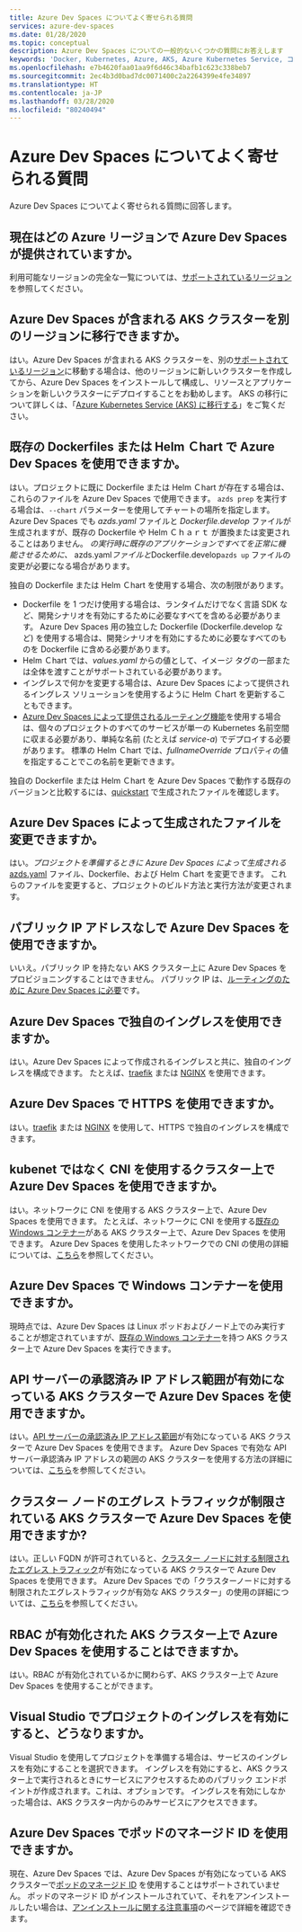 ```yaml
---
title: Azure Dev Spaces についてよく寄せられる質問
services: azure-dev-spaces
ms.date: 01/28/2020
ms.topic: conceptual
description: Azure Dev Spaces についての一般的ないくつかの質問にお答えします
keywords: 'Docker, Kubernetes, Azure, AKS, Azure Kubernetes Service, コンテナー, Helm, サービス メッシュ, サービス メッシュのルーティング, kubectl, k8s '
ms.openlocfilehash: e7b4620faa01aa9f6d46c34bafb1c623c338beb7
ms.sourcegitcommit: 2ec4b3d0bad7dc0071400c2a2264399e4fe34897
ms.translationtype: HT
ms.contentlocale: ja-JP
ms.lasthandoff: 03/28/2020
ms.locfileid: "80240494"
---
```

# <a name="frequently-asked-questions-about-azure-dev-spaces"></a>Azure Dev Spaces についてよく寄せられる質問

Azure Dev Spaces についてよく寄せられる質問に回答します。

## <a name="which-azure-regions-currently-provide-azure-dev-spaces"></a>現在はどの Azure リージョンで Azure Dev Spaces が提供されていますか。

利用可能なリージョンの完全な一覧については、[サポートされているリージョン][supported-regions]を参照してください。

## <a name="can-i-migrate-my-aks-cluster-with-azure-dev-spaces-to-another-region"></a>Azure Dev Spaces が含まれる AKS クラスターを別のリージョンに移行できますか。

はい。Azure Dev Spaces が含まれる AKS クラスターを、別の[サポートされているリージョン][supported-regions]に移動する場合は、他のリージョンに新しいクラスターを作成してから、Azure Dev Spaces をインストールして構成し、リソースとアプリケーションを新しいクラスターにデプロイすることをお勧めします。 AKS の移行について詳しくは、「[Azure Kubernetes Service (AKS) に移行する][aks-migration]」をご覧ください。

## <a name="can-i-use-azure-dev-spaces-with-existing-dockerfiles-or-helm-charts"></a>既存の Dockerfiles または Helm Ｃhart で Azure Dev Spaces を使用できますか。

はい。プロジェクトに既に Dockerfile または Helm Ｃhart が存在する場合は、これらのファイルを Azure Dev Spaces で使用できます。 `azds prep` を実行する場合は、`--chart` パラメーターを使用してチャートの場所を指定します。 Azure Dev Spaces でも *azds.yaml* ファイルと *Dockerfile.develop* ファイルが生成されますが、既存の Dockerfile や Helm Ｃｈａｒｔ が置換または変更されることはありません。 *の実行時に既存のアプリケーションですべてを正常に機能させるために、* azds.yaml*ファイルと*Dockerfile.develop`azds up` ファイルの変更が必要になる場合があります。

独自の Dockerfile または Helm Ｃhart を使用する場合、次の制限があります。
* Dockerfile を 1 つだけ使用する場合は、ランタイムだけでなく言語 SDK など、開発シナリオを有効にするために必要なすべてを含める必要があります。 Azure Dev Spaces 用の独立した Dockerfile (Dockerfile.develop など) を使用する場合は、開発シナリオを有効にするために必要なすべてのものを Dockerfile に含める必要があります。
* Helm Ｃhart では、*values.yaml* からの値として、イメージ タグの一部または全体を渡すことがサポートされている必要があります。
* イングレスで何かを変更する場合は、Azure Dev Spaces によって提供されるイングレス ソリューションを使用するように Helm Ｃhart を更新することもできます。
* [Azure Dev Spaces によって提供されるルーティング機能][dev-spaces-routing]を使用する場合は、個々のプロジェクトのすべてのサービスが単一の Kubernetes 名前空間に収まる必要があり、単純な名前 (たとえば *service-a*) でデプロイする必要があります。 標準の Helm Ｃhart では、*fullnameOverride* プロパティの値を指定することでこの名前を更新できます。

独自の Dockerfile または Helm Ｃhart を Azure Dev Spaces で動作する既存のバージョンと比較するには、[quickstart][quickstart-cli] で生成されたファイルを確認します。


## <a name="can-i-modify-the-files-generated-by-azure-dev-spaces"></a>Azure Dev Spaces によって生成されたファイルを変更できますか。

はい。*プロジェクトを準備するときに Azure Dev Spaces によって生成される* [azds.yaml][dev-spaces-prep] ファイル、Dockerfile、および Helm Ｃhart を変更できます。 これらのファイルを変更すると、プロジェクトのビルド方法と実行方法が変更されます。

## <a name="can-i-use-azure-dev-spaces-without-a-public-ip-address"></a>パブリック IP アドレスなしで Azure Dev Spaces を使用できますか。

いいえ。パブリック IP を持たない AKS クラスター上に Azure Dev Spaces をプロビジョニングすることはできません。 パブリック IP は、[ルーティングのために Azure Dev Spaces に必要][dev-spaces-routing]です。

## <a name="can-i-use-my-own-ingress-with-azure-dev-spaces"></a>Azure Dev Spaces で独自のイングレスを使用できますか。

はい。Azure Dev Spaces によって作成されるイングレスと共に、独自のイングレスを構成できます。 たとえば、[traefik][ingress-traefik] または [NGINX][ingress-nginx] を使用できます。

## <a name="can-i-use-https-with-azure-dev-spaces"></a>Azure Dev Spaces で HTTPS を使用できますか。

はい。[traefik][ingress-https-traefik] または [NGINX][ingress-https-nginx] を使用して、HTTPS で独自のイングレスを構成できます。

## <a name="can-i-use-azure-dev-spaces-on-a-cluster-that-uses-cni-rather-than-kubenet"></a>kubenet ではなく CNI を使用するクラスター上で Azure Dev Spaces を使用できますか。 

はい。ネットワークに CNI を使用する AKS クラスター上で、Azure Dev Spaces を使用できます。 たとえば、ネットワークに CNI を使用する[既存の Windows コンテナー][windows-containers]がある AKS クラスター上で、Azure Dev Spaces を使用できます。 Azure Dev Spaces を使用したネットワークでの CNI の使用の詳細については、[こちら](configure-networking.md#using-azure-cni)を参照してください。

## <a name="can-i-use-azure-dev-spaces-with-windows-containers"></a>Azure Dev Spaces で Windows コンテナーを使用できますか。

現時点では、Azure Dev Spaces は Linux ポッドおよびノード上でのみ実行することが想定されていますが、[既存の Windows コンテナー][windows-containers]を持つ AKS クラスター上で Azure Dev Spaces を実行できます。

## <a name="can-i-use-azure-dev-spaces-on-aks-clusters-with-api-server-authorized-ip-address-ranges-enabled"></a>API サーバーの承認済み IP アドレス範囲が有効になっている AKS クラスターで Azure Dev Spaces を使用できますか。

はい。[API サーバーの承認済み IP アドレス範囲][aks-auth-range]が有効になっている AKS クラスターで Azure Dev Spaces を使用できます。 Azure Dev Spaces で有効な API サーバー承認済み IP アドレスの範囲の AKS クラスターを使用する方法の詳細については、[こちら](configure-networking.md#using-api-server-authorized-ip-ranges)を参照してください。

## <a name="can-i-use-azure-dev-spaces-on-aks-clusters-with-restricted-egress-traffic-for-cluster-nodes"></a>クラスター ノードのエグレス トラフィックが制限されている AKS クラスターで Azure Dev Spaces を使用できますか?

はい。正しい FQDN が許可されていると、[クラスター ノードに対する制限されたエグレス トラフィック][aks-restrict-egress-traffic]が有効になっている AKS クラスターで Azure Dev Spaces を使用できます。 Azure Dev Spaces での「クラスターノードに対する制限されたエグレストラフィックが有効な AKS クラスター」の使用の詳細については、[こちら](configure-networking.md#ingress-and-egress-network-traffic-requirements)を参照してください。

## <a name="can-i-use-azure-dev-spaces-on-rbac-enabled-aks-clusters"></a>RBAC が有効化された AKS クラスター上で Azure Dev Spaces を使用することはできますか。

はい。RBAC が有効化されているかに関わらず、AKS クラスター上で Azure Dev Spaces を使用することができます。

## <a name="what-happens-when-i-enable-ingress-for-project-in-visual-studio"></a>Visual Studio でプロジェクトのイングレスを有効にすると、どうなりますか。

Visual Studio を使用してプロジェクトを準備する場合は、サービスのイングレスを有効にすることを選択できます。 イングレスを有効にすると、AKS クラスター上で実行されるときにサービスにアクセスするためのパブリック エンドポイントが作成されます。これは、オプションです。 イングレスを有効にしなかった場合は、AKS クラスター内からのみサービスにアクセスできます。

## <a name="can-i-use-pod-managed-identities-with-azure-dev-spaces"></a>Azure Dev Spaces でポッドのマネージド ID を使用できますか。

現在、Azure Dev Spaces では、Azure Dev Spaces が有効になっている AKS クラスターで[ポッドのマネージド ID][aks-pod-managed-id] を使用することはサポートされていません。 ポッドのマネージド ID がインストールされていて、それをアンインストールしたい場合は、[アンインストールに関する注意事項][aks-pod-managed-id-uninstall]のページで詳細を確認できます。

[aks-auth-range]: ../aks/api-server-authorized-ip-ranges.md
[aks-auth-range-create]: ../aks/api-server-authorized-ip-ranges.md#create-an-aks-cluster-with-api-server-authorized-ip-ranges-enabled
[aks-auth-range-ranges]: https://github.com/Azure/dev-spaces/tree/master/public-ips
[aks-auth-range-update]: ../aks/api-server-authorized-ip-ranges.md#update-a-clusters-api-server-authorized-ip-ranges
[aks-migration]: ../aks/aks-migration.md
[aks-pod-managed-id]: ../aks/developer-best-practices-pod-security.md#use-pod-managed-identities
[aks-pod-managed-id-uninstall]: https://github.com/Azure/aad-pod-identity#uninstall-notes
[aks-restrict-egress-traffic]: ../aks/limit-egress-traffic.md
[dev-spaces-prep]: how-dev-spaces-works-prep.md
[dev-spaces-routing]: how-dev-spaces-works-routing.md#how-routing-works
[ingress-nginx]: how-to/ingress-https-nginx.md#configure-a-custom-nginx-ingress-controller
[ingress-traefik]: how-to/ingress-https-traefik.md#configure-a-custom-traefik-ingress-controller
[ingress-https-nginx]: how-to/ingress-https-nginx.md#configure-the-nginx-ingress-controller-to-use-https
[ingress-https-traefik]: how-to/ingress-https-traefik.md#configure-the-traefik-ingress-controller-to-use-https
[quickstart-cli]: quickstart-cli.md
[supported-regions]: https://azure.microsoft.com/global-infrastructure/services/?products=kubernetes-service
[windows-containers]: how-to/run-dev-spaces-windows-containers.md